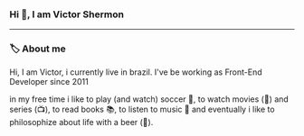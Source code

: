### Hi 👋, I am Victor Shermon
<hr/>

### 🏷️ About me
<p>
  Hi, I am Victor, i currently live in brazil. I've be working as Front-End Developer since 2011
</p>
<p>
  in my free time i like to play (and watch) soccer 🏈, to watch movies (🎥) and series (📺), to read books 📚, to listen to music 🎵 and eventually i like to philosophize about   life with a beer (🍺).
</p>
<!--
**shermondevelopment/shermondevelopment** is a ✨ _special_ ✨ repository because its `README.md` (this file) appears on your GitHub profile.

Here are some ideas to get you started:

- 🔭 I’m currently working on ...
- 🌱 I’m currently learning ...
- 👯 I’m looking to collaborate on ...
- 🤔 I’m looking for help with ...
- 💬 Ask me about ...
- 📫 How to reach me: ...
- 😄 Pronouns: ...
- ⚡ Fun fact: ...
-->
